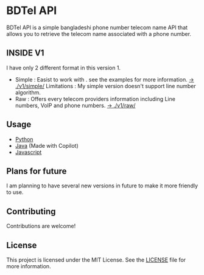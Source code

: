 # BDTel API

BDTel API is a simple bangladeshi phone number telecom name API that allows you to retrieve the telecom name associated with a phone number.

## INSIDE V1 

I have only 2 different format in this version 1. 
- Simple : Easist to work with . see the examples for more information. [-> ./v1/simple/](./v1/simple/)
Limitations : My simple version doesn't support line number algorithm.  
- Raw : Offers every telecom providers information including Line numbers, VoIP and phone numbers.  [-> ./v1/raw/](./v1/raw/)

## Usage

- [Python](example.py)
- [Java](example.java) (Made with Copilot)
- [Javascript](example.js) 

## Plans for future 

I am planning to have several new versions in future to make it more friendly to use.

## Contributing

Contributions are welcome! 

## License

This project is licensed under the MIT License. See the [LICENSE](LICENSE) file for more information.
